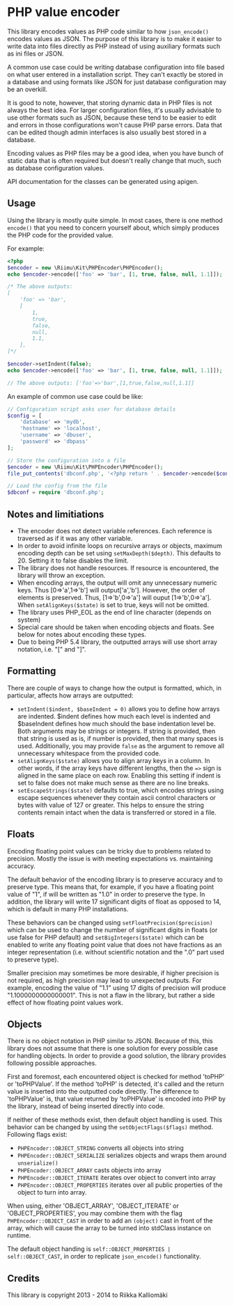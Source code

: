 # PHP value encoder #

This library encodes values as PHP code similar to how `json_encode()` encodes
values as JSON. The purpose of this library is to make it easier to write data
into files directly as PHP instead of using auxiliary formats such as ini files
or JSON.

A common use case could be writing database configuration into file based on
what user entered in a installation script. They can't exactly be stored in
a database and using formats like JSON for just database configuration may be
an overkill.

It is good to note, however, that storing dynamic data in PHP files is not
always the best idea. For larger configuration files, it's usually advisable to
use other formats such as JSON, because these tend to be easier to edit and
errors in those configurations won't cause PHP parse errors. Data that can be
edited though admin interfaces is also usually best stored in a database.

Encoding values as PHP files may be a good idea, when you have bunch of static
data that is often required but doesn't really change that much, such as
database configuration values.

API documentation for the classes can be generated using apigen.

## Usage ##

Using the library is mostly quite simple. In most cases, there is one method
`encode()` that you need to concern yourself about, which simply produces the
PHP code for the provided value.

For example:

```php
<?php
$encoder = new \Riimu\Kit\PHPEncoder\PHPEncoder();
echo $encoder->encode(['foo' => 'bar', [1, true, false, null, 1.1]]);

/* The above outputs:
[
    'foo' => 'bar',
    [
        1,
        true,
        false,
        null,
        1.1,
    ],
]*/

$encoder->setIndent(false);
echo $encoder->encode(['foo' => 'bar', [1, true, false, null, 1.1]]);

// The above outputs: ['foo'=>'bar',[1,true,false,null,1.1]]
```

An example of common use case could be like:

```PHP
// Configuration script asks user for database details
$config = [
    'database' => 'mydb',
    'hostname' => 'localhost',
    'username' => 'dbuser',
    'password' => 'dbpass'
];

// Store the configuration into a file
$encoder = new \Riimu\Kit\PHPEncoder\PHPEncoder();
file_put_contents('dbconf.php', '<?php return ' . $encoder->encode($config) . ';');

// Load the config from the file
$dbconf = require 'dbconf.php';
```

## Notes and limitiations ##

  * The encoder does not detect variable references. Each reference is traversed
    as if it was any other variable.
  * In order to avoid infinite loops on recursive arrays or objects, maximum
    encoding depth can be set using `setMaxDepth($depth)`. This defaults to 20.
    Setting it to false disables the limit.
  * The library does not handle resources. If resource is encountered, the
    library will throw an exception.
  * When encoding arrays, the output will omit any unnecessary numeric keys.
    Thus [0=>'a',1=>'b'] will output['a','b']. However, the order of elements
    is preserved. Thus, [1=>'b',0=>'a'] will ouput [1=>'b',0=>'a']. When
    `setAlignKeys($state)` is set to true, keys will not be omitted.
  * The library uses PHP_EOL as the end of line character (depends on system)
  * Special care should be taken when encoding objects and floats. See below
    for notes about encoding these types.
  * Due to being PHP 5.4 library, the outputted arrays will use short array
    notation, i.e. "[" and "]".

## Formatting ##

There are couple of ways to change how the output is formatted, which, in
particular, affects how arrays are outputted:

  * `setIndent($indent, $baseIndent = 0)` allows you to define how arrays are
    indented. $indent defines how much each level is indented and $baseIndent
    defines how much should the base indentation level be. Both arguments may
    be strings or integers. If string is provided, then that string is used as
    is, if number is provided, then that many spaces is used. Additionally, you
    may provide `false` as the argument to remove all unnecessary whitespace
    from the provided code.
  * `setAlignKeys($state)` allows you to align array keys in a column. In other
    words, if the array keys have different lengths, then the `=>` sign is
    aligned in the same place on each row. Enabling this setting if indent is
    set to false does not make much sense as there are no line breaks.
  * `setEscapeStrings($state)` defaults to true, which encodes strings using
    escape sequences whenever they contain ascii control characters or bytes
    with value of 127 or greater. This helps to ensure the string contents
    remain intact when the data is transferred or stored in a file.

## Floats ##

Encoding floating point values can be tricky due to problems related to
precision. Mostly the issue is with meeting expectations vs. maintaining
accuracy.

The default behavior of the encoding library is to preserve accuracy and to
preserve type. This means that, for example, if you have a floating point value
of "1", if will be written as "1.0" in order to preserve the type. In addition,
the library will write 17 significant digits of float as opposed to 14, which is
default in many PHP installations.

These behaviors can be changed using `setFloatPrecision($precision)` which
can be used to change the number of significant digits in floats (or use false
for PHP default) and `setBigIntegers($state)` which can be enabled to write any
floating point value that does not have fractions as an integer representation
(i.e. without scientific notation and the ".0" part used to preserve type).

Smaller precision may sometimes be more desirable, if higher precision is not
required, as high precision may lead to unexpected outputs. For example,
encoding the value of "1.1" using 17 digits of precision will produce
"1.1000000000000001". This is not a flaw in the library, but rather a side
effect of how floating point values work.

## Objects ##

There is no object notation in PHP similar to JSON. Because of this, this library
does not assume that there is one solution for every possible case for handling
objects. In order to provide a good solution, the library provides following
possible approaches.

First and foremost, each encountered object is checked for method 'toPHP' or
'toPHPValue'. If the method 'toPHP' is detected, it's called and the return
value is inserted into the outputted code directly. The difference to
'toPHPValue' is, that value returned by 'toPHPValue' is encoded into PHP by
the library, instead of being inserted directly into code.

If neither of these methods exist, then default object handling is used. This
behavior can be changed by using the `setObjectFlags($flags)` method. Following
flags exist:

  * `PHPEncoder::OBJECT_STRING` converts all objects into string
  * `PHPEncoder::OBJECT_SERIALIZE` serializes objects and wraps them around `unserialize()`
  * `PHPEncoder::OBJECT_ARRAY` casts objects into array
  * `PHPEncoder::OBJECT_ITERATE` iterates over object to convert into array
  * `PHPEncoder::OBJECT_PROPERTIES` iterates over all public properties of the
    object to turn into array.

When using, either 'OBJECT_ARRAY', 'OBJECT_ITERATE' or 'OBJECT_PROPERTIES', you
may combine them with the flag `PHPEncoder::OBJECT_CAST` in order to add an
`(object)` cast in front of the array, which will cause the array to be turned
into stdClass instance on runtime.

The default object handing is `self::OBJECT_PROPERTIES | self::OBJECT_CAST`, in
order to replicate `json_encode()` functionality.

## Credits ##

This library is copyright 2013 - 2014 to Riikka Kalliomäki
